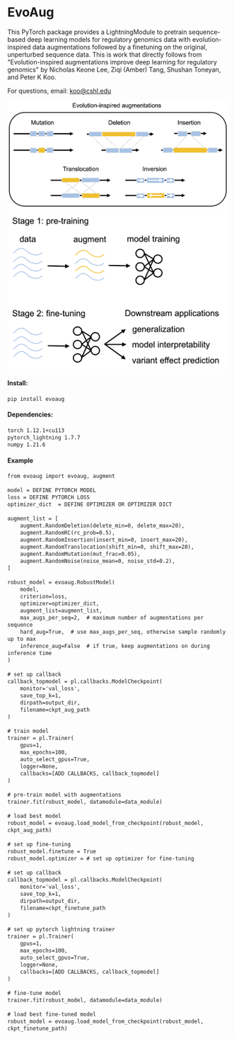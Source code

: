# EvoAug

This PyTorch package provides a LightningModule to pretrain sequence-based deep learning models for regulatory genomics data with evolution-inspired data augmentations followed by a finetuning on the original, unperturbed sequence data. This is work that directly follows from "Evolution-inspired augmentations improve deep learning for regulatory genomics" by Nicholas Keone Lee, Ziqi (Amber) Tang, Shushan Toneyan, and Peter K Koo.

For questions, email: koo@cshl.edu

<img src="fig/augmentations.png" alt="fig" width="500"/>

<img src="fig/overview.png" alt="overview" width="500"/>



#### Install:

```
pip install evoaug
```


#### Dependencies:

```
torch 1.12.1+cu113
pytorch_lightning 1.7.7
numpy 1.21.6
```


#### Example

```
from evoaug import evoaug, augment

model = DEFINE PYTORCH MODEL 
loss = DEFINE PYTORCH LOSS
optimizer_dict 	= DEFINE OPTIMIZER OR OPTIMIZER DICT

augment_list = [
	augment.RandomDeletion(delete_min=0, delete_max=20),
	augment.RandomRC(rc_prob=0.5),
	augment.RandomInsertion(insert_min=0, insert_max=20),
	augment.RandomTranslocation(shift_min=0, shift_max=20),
	augment.RandomMutation(mut_frac=0.05),
	augment.RandomNoise(noise_mean=0, noise_std=0.2),
]

robust_model = evoaug.RobustModel(
	model,
	criterion=loss,
	optimizer=optimizer_dict, 
	augment_list=augment_list,	
	max_augs_per_seq=2,  # maximum number of augmentations per sequence
	hard_aug=True,  # use max_augs_per_seq, otherwise sample randomly up to max
	inference_aug=False  # if true, keep augmentations on during inference time
)

# set up callback
callback_topmodel = pl.callbacks.ModelCheckpoint(
	monitor='val_loss', 
	save_top_k=1, 
	dirpath=output_dir, 
	filename=ckpt_aug_path
)

# train model
trainer = pl.Trainer(
	gpus=1, 
	max_epochs=100, 
	auto_select_gpus=True, 
	logger=None, 
	callbacks=[ADD CALLBACKS, callback_topmodel]
)

# pre-train model with augmentations
trainer.fit(robust_model, datamodule=data_module)

# load best model
robust_model = evoaug.load_model_from_checkpoint(robust_model, ckpt_aug_path)

# set up fine-tuning
robust_model.finetune = True
robust_model.optimizer = # set up optimizer for fine-tuning

# set up callback
callback_topmodel = pl.callbacks.ModelCheckpoint(
	monitor='val_loss', 
	save_top_k=1, 
	dirpath=output_dir, 
	filename=ckpt_finetune_path
)

# set up pytorch lightning trainer
trainer = pl.Trainer(
	gpus=1, 
	max_epochs=100, 
	auto_select_gpus=True, 
	logger=None, 
	callbacks=[ADD CALLBACKS, callback_topmodel]
)

# fine-tune model
trainer.fit(robust_model, datamodule=data_module)

# load best fine-tuned model
robust_model = evoaug.load_model_from_checkpoint(robust_model, ckpt_finetune_path)


```